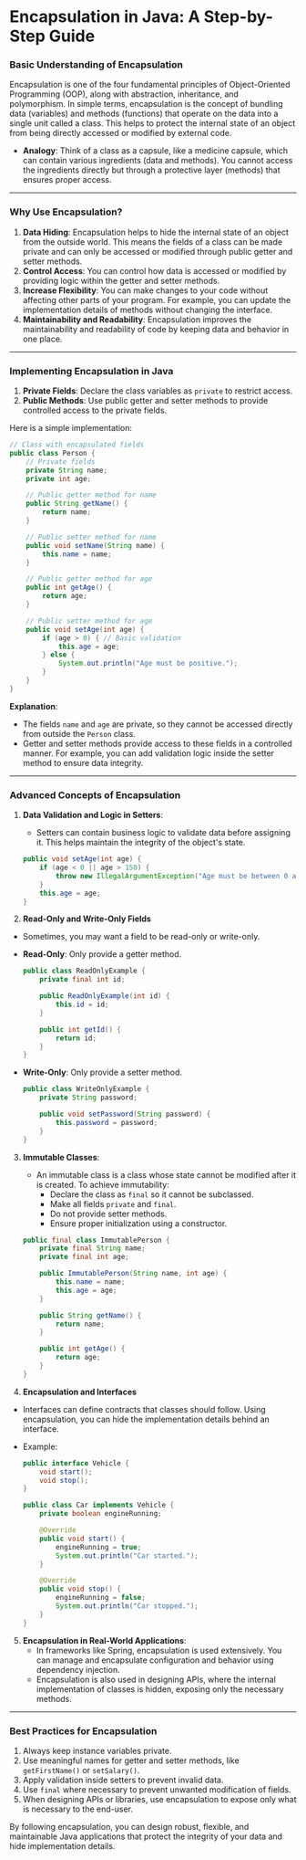 # **Encapsulation in Java: A Step-by-Step Guide**

### **Basic Understanding of Encapsulation**

Encapsulation is one of the four fundamental principles of Object-Oriented Programming (OOP), along with abstraction, inheritance, and polymorphism. In simple terms, encapsulation is the concept of bundling data (variables) and methods (functions) that operate on the data into a single unit called a class. This helps to protect the internal state of an object from being directly accessed or modified by external code.

- **Analogy**: Think of a class as a capsule, like a medicine capsule, which can contain various ingredients (data and methods). You cannot access the ingredients directly but through a protective layer (methods) that ensures proper access.

---

### **Why Use Encapsulation?**

1. **Data Hiding**: Encapsulation helps to hide the internal state of an object from the outside world. This means the fields of a class can be made private and can only be accessed or modified through public getter and setter methods.
2. **Control Access**: You can control how data is accessed or modified by providing logic within the getter and setter methods.
3. **Increase Flexibility**: You can make changes to your code without affecting other parts of your program. For example, you can update the implementation details of methods without changing the interface.
4. **Maintainability and Readability**: Encapsulation improves the maintainability and readability of code by keeping data and behavior in one place.

---

### **Implementing Encapsulation in Java**

1. **Private Fields**: Declare the class variables as `private` to restrict access.
2. **Public Methods**: Use public getter and setter methods to provide controlled access to the private fields.

Here is a simple implementation:

```java
// Class with encapsulated fields
public class Person {
    // Private fields
    private String name;
    private int age;

    // Public getter method for name
    public String getName() {
        return name;
    }

    // Public setter method for name
    public void setName(String name) {
        this.name = name;
    }

    // Public getter method for age
    public int getAge() {
        return age;
    }

    // Public setter method for age
    public void setAge(int age) {
        if (age > 0) { // Basic validation
            this.age = age;
        } else {
            System.out.println("Age must be positive.");
        }
    }
}
```

**Explanation**:

- The fields `name` and `age` are private, so they cannot be accessed directly from outside the `Person` class.
- Getter and setter methods provide access to these fields in a controlled manner. For example, you can add validation logic inside the setter method to ensure data integrity.

---

### **Advanced Concepts of Encapsulation**

1. **Data Validation and Logic in Setters**:

   - Setters can contain business logic to validate data before assigning it. This helps maintain the integrity of the object's state.

   ```java
   public void setAge(int age) {
       if (age < 0 || age > 150) {
           throw new IllegalArgumentException("Age must be between 0 and 150.");
       }
       this.age = age;
   }
   ```

2. **Read-Only and Write-Only Fields**

- Sometimes, you may want a field to be read-only or write-only.
- **Read-Only**: Only provide a getter method.

  ```java
  public class ReadOnlyExample {
      private final int id;

      public ReadOnlyExample(int id) {
          this.id = id;
      }

      public int getId() {
          return id;
      }
  }
  ```

- **Write-Only**: Only provide a setter method.

  ```java
  public class WriteOnlyExample {
      private String password;

      public void setPassword(String password) {
          this.password = password;
      }
  }
  ```

3. **Immutable Classes**:

   - An immutable class is a class whose state cannot be modified after it is created. To achieve immutability:
     - Declare the class as `final` so it cannot be subclassed.
     - Make all fields `private` and `final`.
     - Do not provide setter methods.
     - Ensure proper initialization using a constructor.

   ```java
   public final class ImmutablePerson {
       private final String name;
       private final int age;

       public ImmutablePerson(String name, int age) {
           this.name = name;
           this.age = age;
       }

       public String getName() {
           return name;
       }

       public int getAge() {
           return age;
       }
   }
   ```

4. **Encapsulation and Interfaces**

- Interfaces can define contracts that classes should follow. Using encapsulation, you can hide the implementation details behind an interface.
- Example:

  ```java
  public interface Vehicle {
      void start();
      void stop();
  }

  public class Car implements Vehicle {
      private boolean engineRunning;

      @Override
      public void start() {
          engineRunning = true;
          System.out.println("Car started.");
      }

      @Override
      public void stop() {
          engineRunning = false;
          System.out.println("Car stopped.");
      }
  }
  ```

5. **Encapsulation in Real-World Applications**:
   - In frameworks like Spring, encapsulation is used extensively. You can manage and encapsulate configuration and behavior using dependency injection.
   - Encapsulation is also used in designing APIs, where the internal implementation of classes is hidden, exposing only the necessary methods.

---

### **Best Practices for Encapsulation**

1. Always keep instance variables private.
2. Use meaningful names for getter and setter methods, like `getFirstName()` or `setSalary()`.
3. Apply validation inside setters to prevent invalid data.
4. Use `final` where necessary to prevent unwanted modification of fields.
5. When designing APIs or libraries, use encapsulation to expose only what is necessary to the end-user.

By following encapsulation, you can design robust, flexible, and maintainable Java applications that protect the integrity of your data and hide implementation details.
